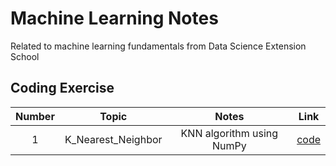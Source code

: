 # Machine Learning Notes
Related to machine learning fundamentals from Data Science Extension School


## Coding Exercise
Number | Topic | Notes | Link
:---: | :---: | :---: | :---:
1 | K_Nearest_Neighbor | KNN algorithm using NumPy | [code](https://github.com/jbaeckn/machine-learning-notes/blob/master/coding_exercise/K_nearest_neighbor_algorithm.ipynb)
